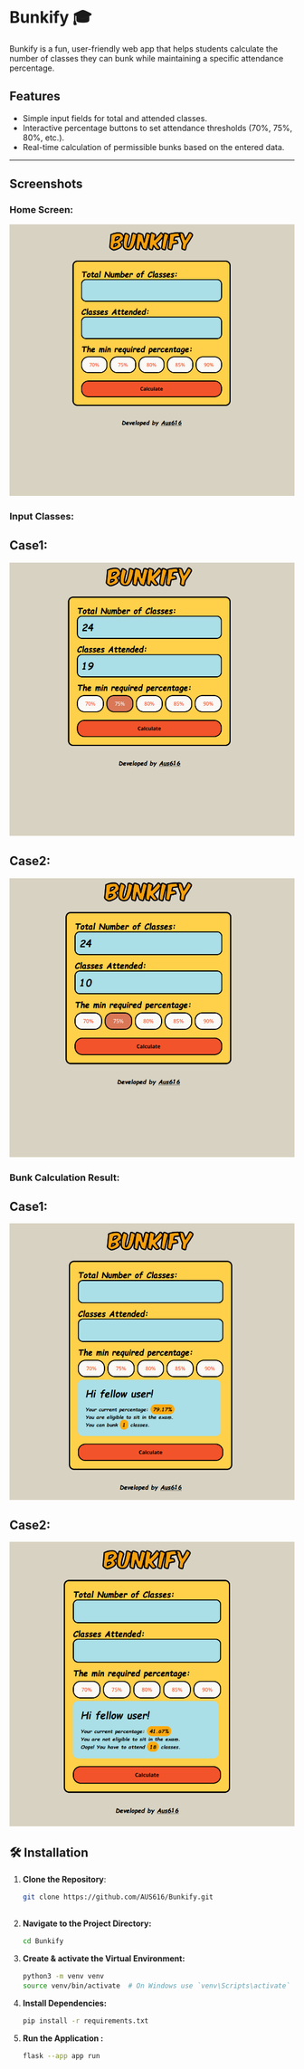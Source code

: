 # Bunkify 🎓

Bunkify is a fun, user-friendly web app that helps students calculate the number of classes they can bunk while maintaining a specific attendance percentage.


##  Features

- Simple input fields for total and attended classes.
- Interactive percentage buttons to set attendance thresholds (70%, 75%, 80%, etc.).
- Real-time calculation of permissible bunks based on the entered data.

---

##  Screenshots

### Home Screen:
![Home Screen](assets/Bunkify1.png)

### Input Classes:
## Case1:
![Input Classes](assets/Bunkify2.png)

## Case2:
![Input2 Classes](assets/Bunkify4.png)


### Bunk Calculation Result:
## Case1:
![Calculation Result](assets/Bunkify3.png)
## Case2:
![Calculation Result2](assets/Bunkify5.png)
## 🛠 Installation
1. **Clone the Repository**:
   ```bash
   git clone https://github.com/AUS616/Bunkify.git
  
   
2. **Navigate to the Project Directory:**
    ```bash
   cd Bunkify 
3. **Create & activate the Virtual Environment:**
   ```bash
   python3 -m venv venv
   source venv/bin/activate  # On Windows use `venv\Scripts\activate`       

7. **Install Dependencies:**
   ```bash
   pip install -r requirements.txt
9. **Run the Application :**
    ```bash
   flask --app app run
